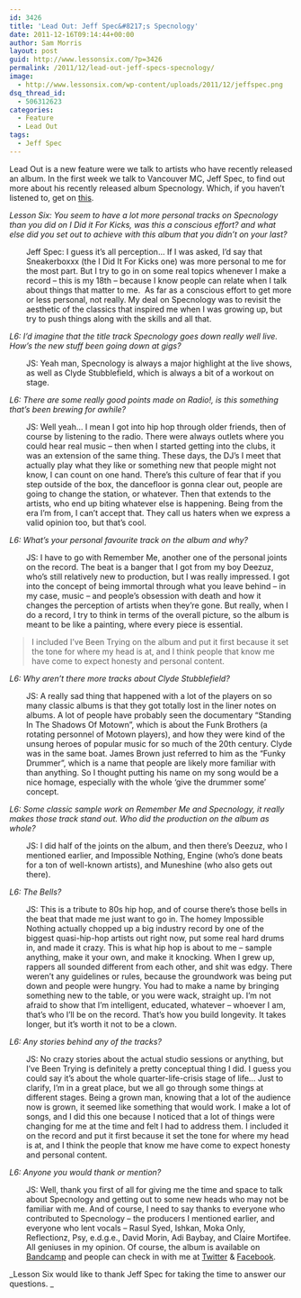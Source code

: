 ```yaml
---
id: 3426
title: 'Lead Out: Jeff Spec&#8217;s Specnology'
date: 2011-12-16T09:14:44+00:00
author: Sam Morris
layout: post
guid: http://www.lessonsix.com/?p=3426
permalink: /2011/12/lead-out-jeff-specs-specnology/
image:
  - http://www.lessonsix.com/wp-content/uploads/2011/12/jeffspec.png
dsq_thread_id:
  - 506312623
categories:
  - Feature
  - Lead Out
tags:
  - Jeff Spec
---
```

Lead Out is a new feature were we talk to artists who have recently released an album. In the first week we talk to Vancouver MC, Jeff Spec, to find out more about his recently released album Specnology. Which, if you haven&#8217;t listened to, get on [this](http://jeffspec.bandcamp.com/album/specnology).

<!--more-->

_Lesson Six: You seem to have a lot more personal tracks on Specnology than you did on I Did it For Kicks, was this a conscious effort? and what else did you set out to achieve with this album that you didn&#8217;t on your last?_

<p style="padding-left: 30px;">
  Jeff Spec: I guess it&#8217;s all perception&#8230; If I was asked, I&#8217;d say that Sneakerboxxx (the I Did It For Kicks one) was more personal to me for the most part. But I try to go in on some real topics whenever I make a record &#8211; this is my 18th &#8211; because I know people can relate when I talk about things that matter to me.  As far as a conscious effort to get more or less personal, not really. My deal on Specnology was to revisit the aesthetic of the classics that inspired me when I was growing up, but try to push things along with the skills and all that.
</p>

_L6: I&#8217;d imagine that the title track Specnology goes down really well live. How&#8217;s the new stuff been going down at gigs?_

<p style="padding-left: 30px;">
  JS: Yeah man, Specnology is always a major highlight at the live shows, as well as Clyde Stubblefield, which is always a bit of a workout on stage.
</p>

_L6: There are some really good points made on Radio!, is this something that&#8217;s been brewing for awhile?_

<p style="padding-left: 30px;">
  JS: Well yeah… I mean I got into hip hop through older friends, then of course by listening to the radio. There were always outlets where you could hear real music &#8211; then when I started getting into the clubs, it was an extension of the same thing. These days, the DJ&#8217;s I meet that actually play what they like or something new that people might not know, I can count on one hand. There&#8217;s this culture of fear that if you step outside of the box, the dancefloor is gonna clear out, people are going to change the station, or whatever. Then that extends to the artists, who end up biting whatever else is happening. Being from the era I&#8217;m from, I can&#8217;t accept that. They call us haters when we express a valid opinion too, but that&#8217;s cool.
</p>

_L6: What&#8217;s your personal favourite track on the album and why?_

<p style="padding-left: 30px;">
  JS: I have to go with Remember Me, another one of the personal joints on the record. The beat is a banger that I got from my boy Deezuz, who&#8217;s still relatively new to production, but I was really impressed. I got into the concept of being immortal through what you leave behind &#8211; in my case, music &#8211; and people&#8217;s obsession with death and how it changes the perception of artists when they&#8217;re gone. But really, when I do a record, I try to think in terms of the overall picture, so the album is meant to be like a painting, where every piece is essential.
</p>

> I included I&#8217;ve Been Trying on the album and put it first because it set the tone for where my head is at, and I think people that know me have come to expect honesty and personal content.

_L6: Why aren&#8217;t there more tracks about Clyde Stubblefield?_

<p style="padding-left: 30px;">
  JS: A really sad thing that happened with a lot of the players on so many classic albums is that they got totally lost in the liner notes on albums. A lot of people have probably seen the documentary &#8220;Standing In The Shadows Of Motown&#8221;, which is about the Funk Brothers (a rotating personnel of Motown players), and how they were kind of the unsung heroes of popular music for so much of the 20th century. Clyde was in the same boat. James Brown just referred to him as the &#8220;Funky Drummer&#8221;, which is a name that people are likely more familiar with than anything. So I thought putting his name on my song would be a nice homage, especially with the whole &#8216;give the drummer some&#8217; concept.
</p>

_L6: Some classic sample work on Remember Me and Specnology, it really makes those track stand out. Who did the production on the album as whole?_

<p style="padding-left: 30px;">
  JS: I did half of the joints on the album, and then there&#8217;s Deezuz, who I mentioned earlier, and Impossible Nothing, Engine (who&#8217;s done beats for a ton of well-known artists), and Muneshine (who also gets out there).
</p>

_L6: The Bells?_

<p style="padding-left: 30px;">
  JS: This is a tribute to 80s hip hop, and of course there&#8217;s those bells in the beat that made me just want to go in. The homey Impossible Nothing actually chopped up a big industry record by one of the biggest quasi-hip-hop artists out right now, put some real hard drums in, and made it crazy. This is what hip hop is about to me &#8211; sample anything, make it your own, and make it knocking. When I grew up, rappers all sounded different from each other, and shit was edgy. There weren&#8217;t any guidelines or rules, because the groundwork was being put down and people were hungry. You had to make a name by bringing something new to the table, or you were wack, straight up. I&#8217;m not afraid to show that I&#8217;m intelligent, educated, whatever &#8211; whoever I am, that&#8217;s who I&#8217;ll be on the record. That&#8217;s how you build longevity. It takes longer, but it&#8217;s worth it not to be a clown.
</p>

_L6: Any stories behind any of the tracks?_

<p style="padding-left: 30px;">
  JS: No crazy stories about the actual studio sessions or anything, but I&#8217;ve Been Trying is definitely a pretty conceptual thing I did. I guess you could say it&#8217;s about the whole quarter-life-crisis stage of life… Just to clarify, I&#8217;m in a great place, but we all go through some things at different stages. Being a grown man, knowing that a lot of the audience now is grown, it seemed like something that would work. I make a lot of songs, and I did this one because I noticed that a lot of things were changing for me at the time and felt I had to address them. I included it on the record and put it first because it set the tone for where my head is at, and I think the people that know me have come to expect honesty and personal content.
</p>

_L6: Anyone you would thank or mention?_

<p style="padding-left: 30px;">
  JS: Well, thank you first of all for giving me the time and space to talk about Specnology and getting out to some new heads who may not be familiar with me. And of course, I need to say thanks to everyone who contributed to Specnology &#8211; the producers I mentioned earlier, and everyone who lent vocals &#8211; Rasul Syed, Ishkan, Moka Only, Reflectionz, Psy, e.d.g.e., David Morin, Adi Baybay, and Claire Mortifee. All geniuses in my opinion. Of course, the album is available on <a href="http://www.jeffspec.bandcamp.com">Bandcamp</a> and people can check in with me at <a href="http://www.twitter.com/jeffspec">Twitter</a> & <a href="http://www.facebook.com/jeff.spec">Facebook</a>.
</p>

_Lesson Six would like to thank Jeff Spec for taking the time to answer our questions. _
